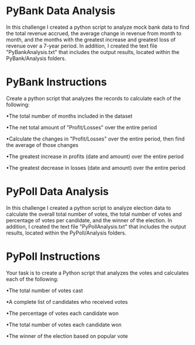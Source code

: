 # PyBank Data Analysis
  In this challenge I created a python script to analyze mock bank data to find the total revenue accrued, the average change in revenue from month to month, and the months with the greatest increase and greatest loss of revenue over a 7-year period. In addition, I created the text file "PyBankAnalysis.txt" that includes the output results, located within the PyBank/Analysis folders.

# PyBank Instructions
 
 Create a python script that analyzes the records to calculate each of the following:

•The total number of months included in the dataset

•The net total amount of "Profit/Losses" over the entire period

•Calculate the changes in "Profit/Losses" over the entire period, then find the average of those changes

•The greatest increase in profits (date and amount) over the entire period

•The greatest decrease in losses (date and amount) over the entire period
  
# PyPoll Data Analysis
  In this challenge I created a python script to analyze election data to calculate the overall total number of votes, the total number of votes and percentage of votes per candidate, and the winner of the election. In addition, I created the text file "PyPollAnalysis.txt" that includes the output results, located within the PyPoll/Analysis folders.
  
# PyPoll Instructions

 Your task is to create a Python script that analyzes the votes and calculates each of the following:

•The total number of votes cast

•A complete list of candidates who received votes

•The percentage of votes each candidate won

•The total number of votes each candidate won

•The winner of the election based on popular vote
